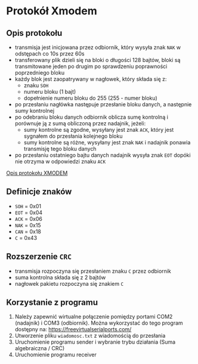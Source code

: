 # Protokół Xmodem

## Opis protokołu
- transmisja jest inicjowana przez odbiornik, który wysyła znak `NAK` w odstępach co 10s przez 60s
- transferowany plik dzieli się na bloki o długości 128 bajtów, bloki są transmitowane jeden po drugim po sprawdzeniu poprawności poprzedniego bloku
- każdy blok jest zaopatrywany w nagłowek, który składa się z:
  - znaku `SOH`
  - numeru bloku (1 bajt)
  - dopełnienie numeru bloku do 255 (255 - numer bloku)
- po przesłaniu nagłówka następuje przesłanie bloku danych, a następnie sumy kontrolnej
- po odebraniu bloku danych odbiornik oblicza sumę kontrolną i porównuje ją z sumą obliczoną przez nadajnik, jeżeli:
  - sumy kontrolne są zgodne, wysyłany jest znak `ACK`, który jest sygnałem do przesłania kolejnego bloku
  - sumy kontrolne są różne, wysyłany jest znak `NAK` i nadajnik ponawia transmisję tego bloku danych
- po przesłaniu ostatniego bajtu danych nadajnik wysyła znak `EOT` dopóki nie otrzyma w odpowiedzi znaku `ACK`

[Opis protokołu XMODEM](http://web.mit.edu/6.115/www/amulet/xmodem.htm)

## Definicje znaków
- `SOH` = 0x01
- `EOT` = 0x04
- `ACK` = 0x06
- `NAK` = 0x15
- `CAN` = 0x18
- `C` = 0x43

## Rozszerzenie `CRC`
- transmisja rozpoczyna się przesłaniem znaku `C` przez odbiornik
- suma kontrolna składa się z 2 bajtów
- nagłowek pakietu rozpoczyna się znakiem `C`

## Korzystanie z programu
1. Należy zapewnić wirtualne połączenie pomiędzy portami COM2 (nadajnik) i COM3 (odbiornik). Można wykorzystać do tego program dostępny na: https://freevirtualserialports.com/
2. Utworzenie pliku `wiadomosc.txt` z wiadomością do przesłania
3. Uruchomienie programu sender i wybranie trybu działania (Suma algebraiczna / CRC)
4. Uruchomienie programu receiver
